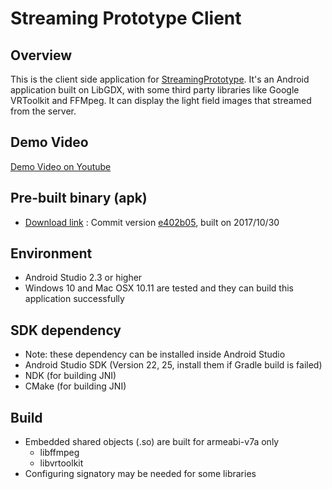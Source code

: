 # Streaming Prototype Client

## Overview
This is the client side application for [StreamingPrototype](https://github.com/KaoCC/StreamingPrototype). It's an Android application built on LibGDX, with some third party libraries like Google VRToolkit and FFMpeg. It can display the light field images that streamed from the server. 

## Demo Video
[Demo Video on Youtube](https://www.youtube.com/watch?v=4dIKlI5JqYQ)

## Pre-built binary (apk)
- [Download link](https://drive.google.com/file/d/0B6KmSTnbOf-CaUpqbnVFSHpEWkE/view?usp=sharing) : Commit version [e402b05](https://github.com/lctseng/StreamingPrototypeClient/tree/e402b0596da3881d55c02d06bc9e82a7448e769e), built on 2017/10/30

## Environment
- Android Studio 2.3 or higher
- Windows 10 and Mac OSX 10.11 are tested and they can build this application successfully

## SDK dependency
- Note: these dependency can be installed inside Android Studio
- Android Studio SDK (Version 22, 25, install them if Gradle build is failed)
- NDK (for building JNI)
- CMake (for building JNI)

## Build
- Embedded shared objects (.so) are built for armeabi-v7a only
  - libffmpeg
  - libvrtoolkit
- Configuring signatory may be needed for some libraries

